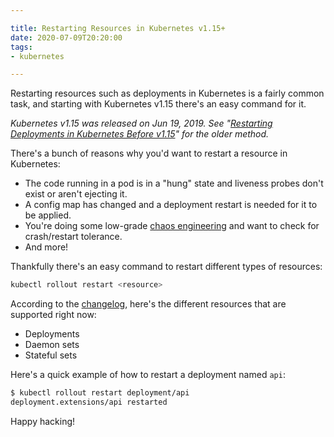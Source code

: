 ```yaml
---

title: Restarting Resources in Kubernetes v1.15+
date: 2020-07-09T20:20:00
tags:
- kubernetes

---
```


Restarting resources such as deployments in Kubernetes is a fairly common task, and starting with Kubernetes v1.15 there's an easy command for it.

_Kubernetes v1.15 was released on Jun 19, 2019. See "[Restarting Deployments in Kubernetes Before v1.15](/blog/restarting-deployments-in-kubernetes-before-v1.15)" for the older method._

There's a bunch of reasons why you'd want to restart a resource in Kubernetes:

- The code running in a pod is in a "hung" state and liveness probes don't exist or aren't ejecting it.
- A config map has changed and a deployment restart is needed for it to be applied.
- You're doing some low-grade [chaos engineering](https://principlesofchaos.org) and want to check for crash/restart tolerance.
- And more!

Thankfully there's an easy command to restart different types of resources:

```bash
kubectl rollout restart <resource>
```

According to the [changelog](https://github.com/kubernetes/kubernetes/tree/master/CHANGELOG), here's the different resources that are supported right now:

- Deployments
- Daemon sets
- Stateful sets

Here's a quick example of how to restart a deployment named `api`:

```bash
$ kubectl rollout restart deployment/api
deployment.extensions/api restarted
```

Happy hacking!
